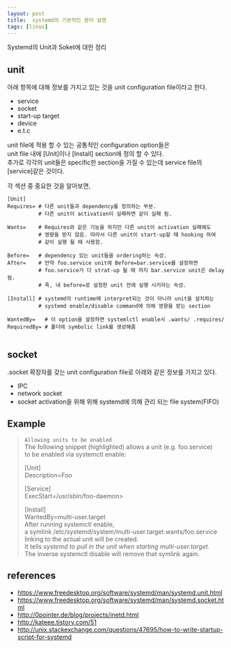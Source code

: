 ```yaml
---
layout: post
title:  systemd의 기본적인 용어 설명
tags: [linux] 
---
```


Systemd의 Unit과 Soket에 대한 정리

## unit
아래 항목에 대해 정보를 가지고 있는 것을 unit configuration file이라고 한다.  
- service  
- socket  
- start-up target  
- device  
- e.t.c  

unit file에 적용 할 수 있는 공통적인 configuration option들은  
unit file 내에  [Unit]이나 [Install] section에 정의 할 수 있다.  
추가로 각각의 unit들은 specific한 section을 가질 수 있는데 service file의  
[service]같은 것이다.  

각 섹션 중 중요한 것을 알아보면,  
```
[Unit]  
Requires= # 다른 unit들과 dependency를 정의하는 부분.
          # 다른 unit이 activation이 실패하면 같이 실패 됨.

Wants=    # Requires와 같은 기능을 하지만 다른 unit이 activation 실패해도 
          # 영향을 받지 않음. 따라서 다른 unit이 start-up할 때 hooking 하여
          # 같이 실행 될 때 사용함.

Before=   # dependency 있는 unit들을 ordering하는 속성.
After=    # 만약 foo.service unit에 Before=bar.service를 설정하면
          # foo.service가 다 strat-up 될 때 까지 bar.service unit은 delay 됨.
          # 죽, 내 before=로 설정한 unit 전에 실행 시키라는 속성.

[Install] # systemd의 runtime에 interpret되는 것이 아니라 unit을 설치하는 
          # systemd enable/disable command에 의해 영향을 받는 section

WantedBy=   # 이 option을 설정하면 systemlctl enable시 .wants/ .requires/
RequiredBy= # 폴더에 symbolic link를 생성해줌


````

## socket
.socket 확장자를 갖는 unit configuration file로 아래와 같은 정보를 가지고 있다.
 - IPC  
 - network socket  
 - socket activation을 위해 위해 systemd에 의해 관리 되는 file system(FIFO) 

## Example
> `Allowing units to be enabled`  
> The following snippet (highlighted) allows a unit (e.g. foo.service)   
> to be enabled via systemctl enable:
>
> [Unit]  
> Description=Foo
>
> [Service]  
> ExecStart=/usr/sbin/foo-daemon>  
>
> [Install]  
> WantedBy=multi-user.target  
> After running systemctl enable,  
> a symlink /etc/systemd/system/multi-user.target.wants/foo.service  
> linking to the actual unit will be created.  
> It tells *systemd to pull in the unit when starting multi-user.target.*  
> The inverse systemctl disable will remove that symlink again.  

## references
- https://www.freedesktop.org/software/systemd/man/systemd.unit.html  
- https://www.freedesktop.org/software/systemd/man/systemd.socket.html
- http://0pointer.de/blog/projects/inetd.html
- http://kateee.tistory.com/51
- http://unix.stackexchange.com/questions/47695/how-to-write-startup-script-for-systemd
